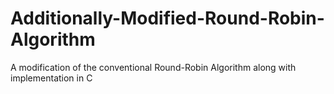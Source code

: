 # Additionally-Modified-Round-Robin-Algorithm
A modification of the conventional Round-Robin Algorithm along with implementation in C

